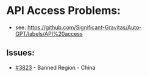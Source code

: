 # API Access Problems:
- see: https://github.com/Significant-Gravitas/Auto-GPT/labels/API%20access

## Issues:
- [#3823][3823] - Banned Region - China

[3823]:https://github.com/Significant-Gravitas/Auto-GPT/issues/3823